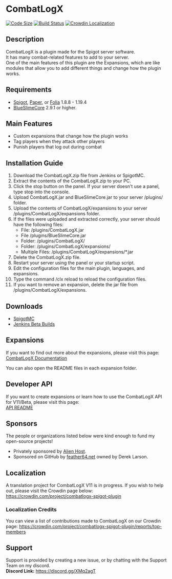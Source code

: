 # CombatLogX

[![Code Size](https://img.shields.io/github/languages/code-size/SirBlobman/CombatLogX)](https://github.com/SirBlobman/CombatLogX/)
[![Build Status](https://jenkins.sirblobman.xyz/job/SirBlobman/job/CombatLogX/job/main/badge/icon)](https://jenkins.sirblobman.xyz/job/SirBlobman/job/CombatLogX/)
[![Crowdin Localization](https://badges.crowdin.net/combatlogx-spigot-plugin/localized.svg)](https://crowdin.com/project/combatlogx-spigot-plugin)

## Description

CombatLogX is a plugin made for the Spigot server software.  
It has many combat-related features to add to your server.  
One of the main features of this plugin are the Expansions, which are like modules that allow you to add different
things and change how the plugin works.

## Requirements

- [Spigot](https://spigotmc.org/), [Paper](https://papermc.io/download/paper), or [Folia](https://papermc.io/software/folia) 1.8.8 - 1.19.4
- [BlueSlimeCore](https://hangar.papermc.io/SirBlobman/BlueSlimeCore) 2.9.1 or higher.

## Main Features

- Custom expansions that change how the plugin works
- Tag players when they attack other players
- Punish players that log out during combat

## Installation Guide

1. Download the CombatLogX.zip file from Jenkins or SpigotMC.
2. Extract the contents of the CombatLogX.zip to your PC.
3. Click the stop button on the panel. If your server doesn't use a panel, type stop into the console.
4. Upload CombatLogX.jar and BlueSlimeCore.jar to your server /plugins/ folder.
5. Upload the contents of CombatLogX/expansions to your server /plugins/CombatLogX/expansions folder.
6. If the files were uploaded and extracted correctly, your server should have the following files:
   - File: /plugins/CombatLogX.jar
   - File /plugins/BlueSlimeCore.jar
   - Folder: /plugins/CombatLogX/
   - Folder: /plugins/CombatLogX/expansions/
   - Multiple Files: /plugins/CombatLogX/expansions/*.jar
7. Delete the CombatLogX.zip file.
8. Restart your server using the panel or your startup script.
9. Edit the configuration files for the main plugin, languages, and expansions.
10. Type the command /clx reload to reload the configuration files.
11. If you want to remove an expansion, delete the jar file from /plugins/CombatLogX/expansions.

## Downloads
- [SpigotMC](https://www.spigotmc.org/resources/31689/)
- [Jenkins Beta Builds](https://jenkins.sirblobman.xyz/job/SirBlobman/job/CombatLogX/job/main/)

## Expansions

If you want to find out more about the expansions, please visit this page:  
[CombatLogX Documentation](https://www.spigotmc.org/resources/combatlogx.31689/field?field=documentation)

You can also open the README files in each expansion folder.

## Developer API

If you want to create expansions or learn how to use the CombatLogX API for V11/Beta, please visit this page:  
[API README](api/README.MD)

## Sponsors

The people or organizations listed below were kind enough to fund my open-source projects!

- Privately sponsored by [Alien Host](https://alienhost.net).
- Sponsored on GitHub by [feather64.net](https://feather64.net) owned by Derek Larson.

## Localization

A translation project for CombatLogX V11 is in progress. If you wish to help out, please visit the Crowdin page below:  
<https://crowdin.com/project/combatlogx-spigot-plugin>

### Localization Credits

You can view a list of contributions made to CombatLogX on our Crowdin page:
https://crowdin.com/project/combatlogx-spigot-plugin/reports/top-members

## Support

Support is provided by creating a new issue, or by chatting with the Support Team on my discord.  
**Discord Link:** <https://discord.gg/XMq2agT>
